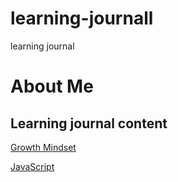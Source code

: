# learning-journall
learning journal

# About Me





## Learning journal content

[Growth Mindset](content/growthmindset.md)

[JavaScript](content/read06a.md)
